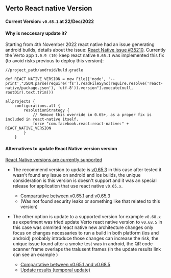 ## Verto React native Version

#### Current Version: `v0.65.1` at 22/Dec/2022
 


#### Why is neccesary update it?
Starting from 4th November 2022 react native had an issue generating android builds, details about the issue: [React Native issue #35210](https://github.com/facebook/react-native/issues/35210).
Currently the Verto app `1.0.9 (10)` keep  react native `0.65.1` was implemented this fix (to avoid risks previous to deploy this version):
```
//project_path/android/buld.gradle 

def REACT_NATIVE_VERSION = new File(['node', '--print',"JSON.parse(require('fs').readFileSync(require.resolve('react-native/package.json'), 'utf-8')).version"].execute(null, rootDir).text.trim())

allprojects {
    configurations.all {
        resolutionStrategy {
            // Remove this override in 0.65+, as a proper fix is included in react-native itself.
            force "com.facebook.react:react-native:" + REACT_NATIVE_VERSION
        }
    }

```
#### Alternatives to update React Native version version
[React Native versions are currently supported](https://github.com/reactwg/react-native-releases#which-versions-are-currently-supported)

- The recommend version to update is [v0.65.3](https://github.com/facebook/react-native/releases/tag/v0.65.3) in this case after tested it wasn't found any issue on android and ios builds, the unique consideration is this version is doesn't support and it was an special release for application that use react native `v0.65.x`. 

	- [Compartative between v0.65.1 and v0.65.3](https://react-native-community.github.io/upgrade-helper/?from=0.65.1&to=0.65.3)
	- (Was not found security leaks or something like that related to this version)
- The other option is update to a supported version for example `v0.68.x` as experiment was tried update Verto react native version to `v0.68.5` in this case was ommited react native new architecture changes only focus on changes necessaries to run a build in both platform (ios and android) probably introduce those changes can increase the risk, the unique issue found after a smoke test was in android, the QR code scanner frame overlaps the tralusent frames (in the update results link can see an example )
    - [Compartative between v0.65.1 and v0.68.5](https://react-native-community.github.io/upgrade-helper/?from=0.65.1&to=0.68.5)
	 - [Update results (temporal update)](https://github.com/AgentisPayments/verto-app/issues/190#issuecomment-1358158644)
